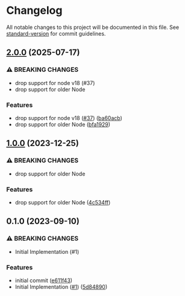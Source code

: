 # Changelog

All notable changes to this project will be documented in this file. See [standard-version](https://github.com/conventional-changelog/standard-version) for commit guidelines.

## [2.0.0](https://github.com/metcoder95/one-more-time/compare/v0.1.0...v2.0.0) (2025-07-17)


### ⚠ BREAKING CHANGES

* drop support for node v18 (#37)
* drop support for older Node

### Features

* drop support for node v18 ([#37](https://github.com/metcoder95/one-more-time/issues/37)) ([ba60acb](https://github.com/metcoder95/one-more-time/commit/ba60acb539fdca9d3c685f8bae3958b00d6a0633))
* drop support for older Node ([bfa1929](https://github.com/metcoder95/one-more-time/commit/bfa1929ffcd35902e41451185b2cb7610c449de1))

## [1.0.0](https://github.com/metcoder95/one-more-time/compare/v0.1.0...v1.0.0) (2023-12-25)


### ⚠ BREAKING CHANGES

* drop support for older Node

### Features

* drop support for older Node ([4c534ff](https://github.com/metcoder95/one-more-time/commit/4c534ffbdecbcea6b8f06924182fb489572edf52))

## 0.1.0 (2023-09-10)


### ⚠ BREAKING CHANGES

* Initial Implementation (#1)

### Features

* initial commit ([e611f43](https://github.com/metcoder95/one-more-time/commit/e611f43c2db2b566c3ab95fad248a2ead2c47084))
* Initial Implementation ([#1](https://github.com/metcoder95/one-more-time/issues/1)) ([5d84890](https://github.com/metcoder95/one-more-time/commit/5d84890420d1fc9c9d373da533b8b62c666e5704))
